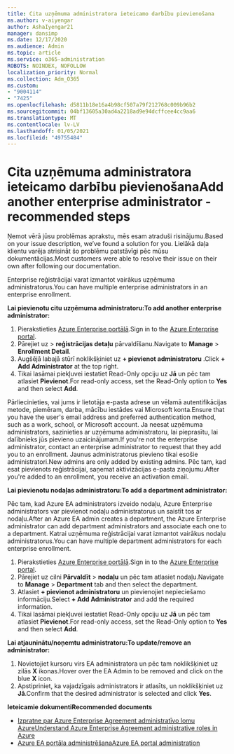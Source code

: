 ```yaml
---
title: Cita uzņēmuma administratora ieteicamo darbību pievienošana
ms.author: v-aiyengar
author: AshaIyengar21
manager: dansimp
ms.date: 12/17/2020
ms.audience: Admin
ms.topic: article
ms.service: o365-administration
ROBOTS: NOINDEX, NOFOLLOW
localization_priority: Normal
ms.collection: Adm_O365
ms.custom:
- "9004114"
- "7425"
ms.openlocfilehash: d5811b18e16a4b98cf507a79f212768c009b96b2
ms.sourcegitcommit: 04bf13605a30ad4a2218ad9e94dcffcee4cc9aa6
ms.translationtype: MT
ms.contentlocale: lv-LV
ms.lasthandoff: 01/05/2021
ms.locfileid: "49755484"
---
```

# <a name="add-another-enterprise-administrator---recommended-steps"></a><span data-ttu-id="73d75-102">Cita uzņēmuma administratora ieteicamo darbību pievienošana</span><span class="sxs-lookup"><span data-stu-id="73d75-102">Add another enterprise administrator - recommended steps</span></span>

<span data-ttu-id="73d75-103">Ņemot vērā jūsu problēmas aprakstu, mēs esam atraduši risinājumu.</span><span class="sxs-lookup"><span data-stu-id="73d75-103">Based on your issue description, we’ve found a solution for you.</span></span> <span data-ttu-id="73d75-104">Lielākā daļa klientu varēja atrisināt šo problēmu patstāvīgi pēc mūsu dokumentācijas.</span><span class="sxs-lookup"><span data-stu-id="73d75-104">Most customers were able to resolve their issue on their own after following our documentation.</span></span>

<span data-ttu-id="73d75-105">Enterprise reģistrācijai varat izmantot vairākus uzņēmuma administratorus.</span><span class="sxs-lookup"><span data-stu-id="73d75-105">You can have multiple enterprise administrators in an enterprise enrollment.</span></span>

<span data-ttu-id="73d75-106">**Lai pievienotu citu uzņēmuma administratoru:**</span><span class="sxs-lookup"><span data-stu-id="73d75-106">**To add another enterprise administrator:**</span></span>

1. <span data-ttu-id="73d75-107">Pierakstieties [Azure Enterprise portālā](https://ea.azure.com/).</span><span class="sxs-lookup"><span data-stu-id="73d75-107">Sign in to the [Azure Enterprise portal](https://ea.azure.com/).</span></span>
1. <span data-ttu-id="73d75-108">Pārejiet uz   >  **reģistrācijas detaļu** pārvaldīšanu.</span><span class="sxs-lookup"><span data-stu-id="73d75-108">Navigate to **Manage** > **Enrollment Detail**.</span></span>
1. <span data-ttu-id="73d75-109">Augšējā labajā stūrī noklikšķiniet uz **+ pievienot administratoru** .</span><span class="sxs-lookup"><span data-stu-id="73d75-109">Click **+ Add Administrator** at the top right.</span></span>
1. <span data-ttu-id="73d75-110">Tikai lasāmai piekļuvei iestatiet Read-Only opciju uz **Jā** un pēc tam atlasiet **Pievienot**.</span><span class="sxs-lookup"><span data-stu-id="73d75-110">For read-only access, set the Read-Only option to **Yes** and then select **Add**.</span></span>

<span data-ttu-id="73d75-111">Pārliecinieties, vai jums ir lietotāja e-pasta adrese un vēlamā autentifikācijas metode, piemēram, darba, mācību iestādes vai Microsoft konta.</span><span class="sxs-lookup"><span data-stu-id="73d75-111">Ensure that you have the user's email address and preferred authentication method, such as a work, school, or Microsoft account.</span></span> <span data-ttu-id="73d75-112">Ja neesat uzņēmuma administrators, sazinieties ar uzņēmuma administratoru, lai pieprasītu, lai dalībnieks jūs pievieno uzaicinājumam.</span><span class="sxs-lookup"><span data-stu-id="73d75-112">If you're not the enterprise administrator, contact an enterprise administrator to request that they add you to an enrollment.</span></span> <span data-ttu-id="73d75-113">Jaunus administratorus pievieno tikai esošie administratori.</span><span class="sxs-lookup"><span data-stu-id="73d75-113">New admins are only added by existing admins.</span></span> <span data-ttu-id="73d75-114">Pēc tam, kad esat pievienots reģistrācijai, saņemat aktivizācijas e-pasta ziņojumu.</span><span class="sxs-lookup"><span data-stu-id="73d75-114">After you're added to an enrollment, you receive an activation email.</span></span>

<span data-ttu-id="73d75-115">**Lai pievienotu nodaļas administratoru:**</span><span class="sxs-lookup"><span data-stu-id="73d75-115">**To add a department administrator:**</span></span>

<span data-ttu-id="73d75-116">Pēc tam, kad Azure EA administrators izveido nodaļu, Azure Enterprise administrators var pievienot nodaļu administratorus un saistīt tos ar nodaļu.</span><span class="sxs-lookup"><span data-stu-id="73d75-116">After an Azure EA admin creates a department, the Azure Enterprise administrator can add department administrators and associate each one to a department.</span></span> <span data-ttu-id="73d75-117">Katrai uzņēmuma reģistrācijai varat izmantot vairākus nodaļu administratorus.</span><span class="sxs-lookup"><span data-stu-id="73d75-117">You can have multiple department administrators for each enterprise enrollment.</span></span>

1. <span data-ttu-id="73d75-118">Pierakstieties [Azure Enterprise portālā](https://ea.azure.com/).</span><span class="sxs-lookup"><span data-stu-id="73d75-118">Sign in to the [Azure Enterprise portal](https://ea.azure.com/).</span></span>
1. <span data-ttu-id="73d75-119">Pārejiet uz cilni **Pārvaldīt**  >  **nodaļu** un pēc tam atlasiet nodaļu.</span><span class="sxs-lookup"><span data-stu-id="73d75-119">Navigate to **Manage** > **Department** tab and then select the department.</span></span>
1. <span data-ttu-id="73d75-120">Atlasiet **+ pievienot administratoru** un pievienojiet nepieciešamo informāciju.</span><span class="sxs-lookup"><span data-stu-id="73d75-120">Select **+ Add Administrator** and add the required information.</span></span>
1. <span data-ttu-id="73d75-121">Tikai lasāmai piekļuvei iestatiet Read-Only opciju uz **Jā** un pēc tam atlasiet **Pievienot**.</span><span class="sxs-lookup"><span data-stu-id="73d75-121">For read-only access, set the Read-Only option to **Yes** and then select **Add**.</span></span>

<span data-ttu-id="73d75-122">**Lai atjauninātu/noņemtu administratoru:**</span><span class="sxs-lookup"><span data-stu-id="73d75-122">**To update/remove an administrator:**</span></span>

1. <span data-ttu-id="73d75-123">Novietojiet kursoru virs EA administratora un pēc tam noklikšķiniet uz zilās **X** ikonas.</span><span class="sxs-lookup"><span data-stu-id="73d75-123">Hover over the EA Admin to be removed and click on the blue **X** icon.</span></span>
1. <span data-ttu-id="73d75-124">Apstipriniet, ka vajadzīgais administrators ir atlasīts, un noklikšķiniet uz **Jā**.</span><span class="sxs-lookup"><span data-stu-id="73d75-124">Confirm that the desired administrator is selected and click **Yes**.</span></span>

<span data-ttu-id="73d75-125">**Ieteicamie dokumenti**</span><span class="sxs-lookup"><span data-stu-id="73d75-125">**Recommended documents**</span></span>

- [<span data-ttu-id="73d75-126">Izpratne par Azure Enterprise Agreement administratīvo lomu Azure</span><span class="sxs-lookup"><span data-stu-id="73d75-126">Understand Azure Enterprise Agreement administrative roles in Azure</span></span>](https://docs.microsoft.com/azure/billing/billing-understand-ea-roles)
- [<span data-ttu-id="73d75-127">Azure EA portāla administrēšana</span><span class="sxs-lookup"><span data-stu-id="73d75-127">Azure EA portal administration</span></span>](https://docs.microsoft.com/azure/billing/billing-ea-portal-administration)

